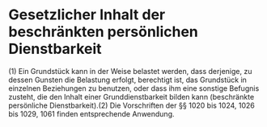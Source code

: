 # Gesetzlicher Inhalt der beschränkten persönlichen Dienstbarkeit

(1) Ein Grundstück kann in der Weise belastet werden, dass derjenige, zu dessen Gunsten die Belastung erfolgt, berechtigt ist, das Grundstück in einzelnen Beziehungen zu benutzen, oder dass ihm eine sonstige Befugnis zusteht, die den Inhalt einer Grunddienstbarkeit bilden kann (beschränkte persönliche Dienstbarkeit).(2) Die Vorschriften der §§ 1020 bis 1024, 1026 bis 1029, 1061 finden entsprechende Anwendung. 

